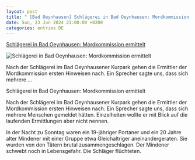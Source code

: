 ```yaml
---
layout: post
title: " [Bad Oeynhausen] Schlägerei in Bad Oeynhausen: Mordkommission ermittelt"
date: Sun, 23 Jun 2024 21:00:00 +0200
categories: entries DE
---
```

[Schlägerei in Bad Oeynhausen: Mordkommission ermittelt](https://www.radiowestfalica.de/nachrichten/muehlenkreis/detailansicht/schlaegerei-in-bad-oeynhausen-mordkommission-ermittelt.html)

![Schlägerei in Bad Oeynhausen: Mordkommission ermittelt](http://www.radiowestfalica.de/fileadmin/_processed_/8/2/csm_einsatz-polizei-blaulicht-2024-01-24-151130_0f749a8798.jpg)

Nach der Schlägerei im Bad Oeynhausener Kurpark gehen die Ermittler der Mordkommission ersten Hinweisen nach. Ein Sprecher sagte uns, dass sich mehrere ...

Schlägerei in Bad Oeynhausen: Mordkommission ermittelt

Nach der Schlägerei im Bad Oeynhausener Kurpark gehen die Ermittler der Mordkommission ersten Hinweisen nach. Ein Sprecher sagte uns, dass sich mehrere Menschen gemeldet hätten. Einzelheiten wollte er mit Blick auf die laufenden Ermittlungen aber nicht nennen.

In der Nacht zu Sonntag waren ein 19-jähriger Portaner und ein 20 Jahre alter Mindener mit einer Gruppe etwa Gleichaltriger aneinandergeraten. Sie wurden von den Tätern brutal zusammengeschlagen. Der Mindener schwebt noch in Lebensgefahr. Die Schläger flüchteten.

